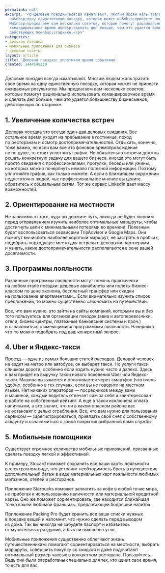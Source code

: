 ```yaml
---
permalink: null
excerpt: "<p>Деловые поездки всегда изматывают. Многим людям жаль тратить свое время
  на&nbsp;одну единственную поездку, которая может не&nbsp;принести ожидаемых результатов.
  Мы&nbsp;предлагаем вам несколько советов, которые помогут рационально использовать
  командировочное время и&nbsp;сделать дел больше, чем это удается большинству бизнесменов,
  действующих по&nbsp;старинке.</p>"
categories:
- деловая поездка
- мобильные приложения для бизнеса
- деловые советы
layout: article
title: 'Деловая поездка: уплотняем время событиями'
created: 1444649810
---
```

<p>Деловые поездки всегда изматывают. Многим людям жаль тратить свое время на&nbsp;одну единственную поездку, которая может не&nbsp;принести ожидаемых результатов. Мы&nbsp;предлагаем вам несколько советов, которые помогут рационально использовать командировочное время и&nbsp;сделать дел больше, чем это удается большинству бизнесменов, действующих по&nbsp;старинке.</p>
<h2>1. Увеличение количества встреч</h2>
<p>Деловая поездка это всегда один-два деловых свидания. Все остальное время уходит на&nbsp;пребывание в&nbsp;гостинице, поход по&nbsp;ресторанам и&nbsp;осмотр достопримечательностей. Отдыхать, конечно, тоже важно, но&nbsp;если вам все это фоновое времяпровождение не&nbsp;по&nbsp;душе, то&nbsp;стоит уплотнить график. Не&nbsp;обязательно встречи должны решать конкретную задачу для вашего бизнеса, иногда это могут быть просто свидания с&nbsp;профессионалами, прогулки, беседы или ужины, из&nbsp;которых можно почерпнуть немало полезной информации. Поэтому уплотняйте график, как только можете. А&nbsp;если в&nbsp;ближайшем окружении недостаточно людей, чье профессиональное мнение вы&nbsp;цените, обратитесь к&nbsp;социальным сетям. Тот&nbsp;же сервис LinkedIn дает массу возможностей.</p>
<h2>2. Ориентирование на&nbsp;местности</h2>
<p>Не&nbsp;зависимо от&nbsp;того, куда вы&nbsp;держите путь, никогда не&nbsp;будет лишним перед отправлением изучить наиболее оптимальные маршруты, чтобы достигнуть цели с&nbsp;минимальными потерями во&nbsp;времени. Полезным будет воспользоваться сервисами TripAdvisor и&nbsp;Google Maps. Они помогут вычислить наиболее короткий маршрут, не&nbsp;застрять в&nbsp;пробках, подобрать подходящее место для встречи с&nbsp;деловыми партнерами и&nbsp;узнать, какие достопримечательности располагаются в&nbsp;зоне вашей досягаемости. </p>
<h2>3. Программы лояльности</h2>
<p>Различные программы лояльности могут помочь практически на&nbsp;любом этапе поездки: дешевые авиабилеты или полеты бизнес-классом по&nbsp;цене эконома, бесплатный трансфер или скидки на&nbsp;пользование апартаментами... Если внимательно изучить список предложений, то&nbsp;можно существенно сэкономить на&nbsp;путешествии.</p>
<p>Все, что вам нужно, это зайти на&nbsp;сайты компаний, которыми вы&nbsp;и&nbsp;без того пользуетесь для организации поездок (авиа и&nbsp;автоперевозчики, отели, бизнес-центры, платежные банковские системы и&nbsp;проч.) и&nbsp;ознакомиться с&nbsp;имеющимися программами лояльности. Наверняка что-то можно подобрать под ваш конкретный запрос.</p>
<h2>4. Uber и&nbsp;Яндекс-такси</h2>
<p>Проезд&nbsp;— одна из&nbsp;самых больших статей расходов. Деловой человек не&nbsp;ездит на&nbsp;метро или автобусе, он&nbsp;выберет такси. Но&nbsp;услуги такси слишком дороги, особенно если ездить нужно часто и&nbsp;далеко. Здесь к&nbsp;вам придет на&nbsp;выручку такси нового поколения Uber или Яндекс-такси. Машина вызывается и&nbsp;оплачивается через смартфон (что очень удобно, особенно в&nbsp;тех случаях, если вы&nbsp;не&nbsp;говорите на&nbsp;местном языке). Нет никаких операторов&nbsp;— посредников между вами и&nbsp;машиной, каждый водитель отвечает сам за&nbsp;себя и&nbsp;заинтересован в&nbsp;работе на&nbsp;собственный рейтинг. А&nbsp;еще в&nbsp;такси исключена оплата наличными, а&nbsp;это значит, что ни&nbsp;в&nbsp;каком опасном районе вас не&nbsp;остановят с&nbsp;целью ограбления. Все, что вам нужно для пользования сервисом&nbsp;— зарегистрироваться, привязать свой счет с&nbsp;собственному аккаунту и&nbsp;ознакомиться с&nbsp;зоной покрытия выбранной вами службы.</p>
<h2>5. Мобильные помощники</h2>
<p>Существует огромное количество мобильных приложений, призванных сделать поездку легкой и&nbsp;эффективной.</p>
<p>К&nbsp;примеру, Stocard поможет сохранить все ваши карты лояльности в&nbsp;электронном виде, что устранит необходимость брать в&nbsp;путешествие дополнительный багаж в&nbsp;виде материальных карт лояльности любимых магазинов, отелей и&nbsp;ресторанов.</p>
<p>Приложение Starbucks поможет заплатить за&nbsp;кофе в&nbsp;любой точке мира, не&nbsp;прибегая к&nbsp;использованию наличности или материальной кредитной карты. Оно&nbsp;же поможет сориентировать, где находится ближайшая точка вашей любимой франшизы, предлагающей бодрящий напиток.</p>
<p>Приложение Packing Pro будет хранить все ваши списки нужных в&nbsp;поездке вещей и&nbsp;напомнит, что нужно сделать перед выходом из&nbsp;дома. Так вы&nbsp;никогда не&nbsp;забудете паспорт и&nbsp;избавитесь от&nbsp;мучительных раздумий, а&nbsp;был&nbsp;ли выключен утюг.</p>
<p>Мобильные приложения существенно облегчают жизнь путешественникам: помогают сориентироваться на&nbsp;местности, выбрать маршруты, совершить покупку со&nbsp;скидкой и&nbsp;даже подсчитают оптимальный размер чаевых в&nbsp;конкретном ресторане. Пользуйтесь. Ведь они были разработаны специально для тех, кто ценит свое время, то&nbsp;есть для вас.</p>
